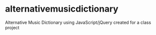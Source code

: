 # alternativemusicdictionary
Alternative Music Dictionary using JavaScript/jQuery created for a class project
